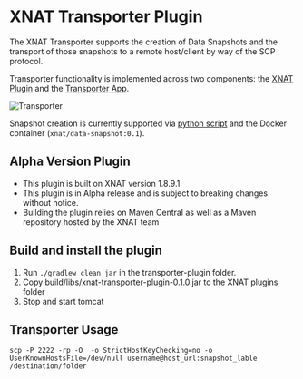 # XNAT Transporter Plugin
 

The XNAT Transporter supports the creation of Data Snapshots and the transport of those snapshots to a remote host/client by way of the SCP protocol.

Transporter functionality is implemented across two components: the [XNAT Plugin](https://github.com/kelseym/transporter-plugin) and the [Transporter App](https://github.com/kelseym/transporter-app
).

![Transporter](https://drive.google.com/uc?id=1jQ01d_IpH4SPsQsTrAaDmZbfAF5J6PMi)

Snapshot creation is currently supported via [python script](https://github.com/kelseym/transporter-plugin/tree/main/snapshot-container) and the Docker container (`xnat/data-snapshot:0.1`).

## Alpha Version Plugin 
* This plugin is built on XNAT version 1.8.9.1
* This plugin is in Alpha release and is subject to breaking changes without notice.
* Building the plugin relies on Maven Central as well as a Maven repository hosted by the XNAT team


## Build and install the plugin
1. Run `./gradlew clean jar` in the transporter-plugin folder. 
2. Copy build/libs/xnat-transporter-plugin-0.1.0.jar to the XNAT plugins folder
3. Stop and start tomcat


## Transporter Usage

`scp -P 2222 -rp -O  -o StrictHostKeyChecking=no -o UserKnownHostsFile=/dev/null username@host_url:snapshot_lable /destination/folder`
